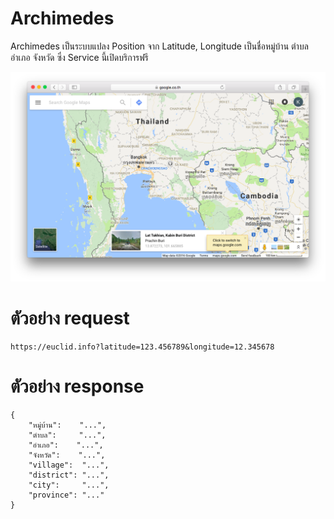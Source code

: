 # Archimedes
Archimedes เป็นระบบแปลง Position จาก Latitude, Longitude
เป็นชื่อหมู่บ้าน ตำบล อำเภอ จังหวัด ซึ่ง Service นี้เปิดบริการฟรี

![Archimedes](https://raw.githubusercontent.com/codestar-work/archimedes/master/screen.png)


# ตัวอย่าง request
```
https://euclid.info?latitude=123.456789&longitude=12.345678
```

# ตัวอย่าง response
```
{
	"หมู่บ้าน":    "...",
	"ตำบล":     "...",
	"อำเภอ":    "...",
	"จังหวัด":    "...",
	"village":  "...",
	"district": "...",
	"city":     "...",
	"province": "..."
}
```

